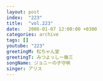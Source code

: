 ```yaml
---
layout: post
index:  "223"
title:  "vol.223"
date:   2006-01-07 12:00:00 +0300
categories: archive
tags: []
youtube: "223"
greetingM: 松ちゃん堂
greetingT: みつよっしー幾三
songName: ジョニーの子守唄
singer: アリス
---
```

